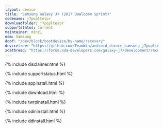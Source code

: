 ```yaml
---
layout: device
title: "Samsung Galaxy J7 (2017 Qualcomm Sprint)"
codename: j7popltespr
downloadfolder: j7popltespr
supportstatus: Current
maintainer: minz1
oem: Samsung
ddof: "/dev/block/bootdevice/by-name/recovery"
devicetree: "https://github.com/TeamWin/android_device_samsung_j7popltespr"
xdathread: "https://forum.xda-developers.com/galaxy-j7/development/recovery-twrp-3-1-1-x-galaxy-j727p-t3692663"
---
```


{% include disclaimer.html %}

{% include supportstatus.html %}

{% include appinstall.html %}

{% include download.html %}

{% include twrpinstall.html %}

{% include odininstall.html %}

{% include ddinstall.html %}
